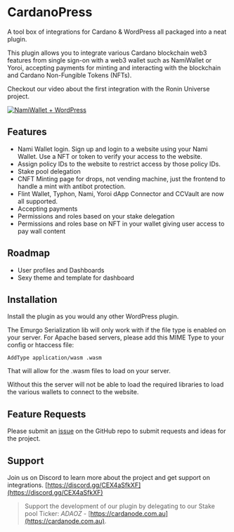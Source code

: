 # CardanoPress
A tool box of integrations for Cardano &amp; WordPress all packaged into a neat plugin.

This plugin allows you to integrate various Cardano blockchain web3 features from single sign-on with a web3 wallet such as NamiWallet or Yoroi, accepting payments for minting and interacting with the blockchain and Cardano Non-Fungible Tokens (NFTs).

Checkout our video about the first integration with the Ronin Universe project.

[![NamiWallet + WordPress](http://img.youtube.com/vi/eh4-Hy85xOQ/0.jpg)](http://www.youtube.com/watch?v=eh4-Hy85xOQ)


## Features

- Nami Wallet login. Sign up and login to a website using your Nami Wallet. Use a NFT or token to verify your access to the website.
- Assign policy IDs to the website to restrict access by those policy IDs.
- Stake pool delegation
- CNFT Minting page for drops, not vending machine, just the frontend to handle a mint with antibot protection.
- Flint Wallet, Typhon, Nami, Yoroi dApp Connector and CCVault are now all supported.
- Accepting payments
- Permissions and roles based on your stake delegation
- Permissions and roles base on NFT in your wallet giving user access to pay wall content

## Roadmap

- User profiles and Dashboards
- Sexy theme and template for dashboard

## Installation

Install the plugin as you would any other WordPress plugin.

The Emurgo Serialization lib will only work with if the file type is enabled on your server. For Apache based servers, please add this MIME Type to your config or htaccess file:

`AddType application/wasm .wasm`

That will allow for the .wasm files to load on your server.

Without this the server will not be able to load the required libraries to load the various wallets to connect to the website.

## Feature Requests

Please submit an [issue](https://github.com/pbwebdev/cardanopress/issues) on the GitHub repo to submit requests and ideas for the project.

## Support

Join us on Discord to learn more about the project and get support on integrations.
[https://discord.gg/CEX4aSfkXF](https://discord.gg/CEX4aSfkXF)

> Support the development of our plugin by delegating to our Stake pool Ticker: *ADAOZ* - [https://cardanode.com.au](https://cardanode.com.au).
